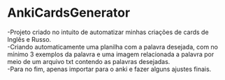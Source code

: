 # AnkiCardsGenerator
-Projeto criado no intuito de automatizar minhas criações de cards de Inglês e Russo.                                                                                                            
-Criando automaticamente uma planilha com a palavra desejada, com no mínimo 3 exemplos da palavra e uma imagem relacionada a palavra por meio de um arquivo txt contendo as palavras desejadas.                                                                                                                             
-Para no fim, apenas importar para o anki e fazer alguns ajustes finais.
